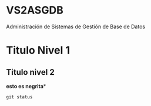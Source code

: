 # VS2ASGDB
Administración de Sistemas de Gestión de Base de Datos



# Titulo Nivel 1

## Titulo nivel 2


**esto es negrita***

```
git status
```



